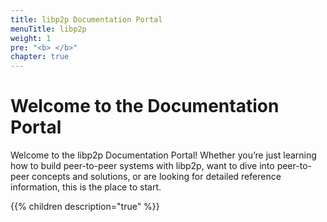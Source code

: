 ```yaml
---
title: libp2p Documentation Portal
menuTitle: libp2p
weight: 1
pre: "<b> </b>"
chapter: true
---
```


# Welcome to the Documentation Portal

Welcome to the libp2p Documentation Portal! Whether you’re just learning how to build peer-to-peer systems with 
libp2p, want to dive into peer-to-peer concepts and solutions, or are looking for detailed reference 
information, this is the place to start.

{{% children description="true" %}}
